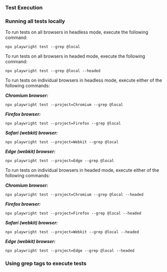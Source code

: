 ### Test Execution

### Running all tests locally

To run tests on all browsers in headless mode, execute the following command:

`npx playwright test --grep @local`

To run tests on all browsers in headed mode, execute the following command:

`npx playwright test --grep @local --headed`

To run tests on individual browsers in headless mode, execute either of the following commands:

***Chromium browser:***

`npx playwright test --project=Chromium --grep @local`

***Firefox browser:***

`npx playwright test --project=Firefox --grep @local`

***Safari (webkit) browser:***

`npx playwright test --project=Webkit --grep @local`

***Edge (webkit) browser:***

`npx playwright test --project=Edge --grep @local`

To run tests on individual browsers in headed mode, execute either of the following commands:

***Chromium browser:***

`npx playwright test --project=Chromium --grep @local --headed`

***Firefox browser:***

`npx playwright test --project=Firefox --grep @local --headed`

***Safari (webkit) browser:***

`npx playwright test --project=Webkit --grep @local --headed`

***Edge (webkit) browser:***

`npx playwright test --project=Edge --grep @local --headed`

### Using grep tags to execute tests